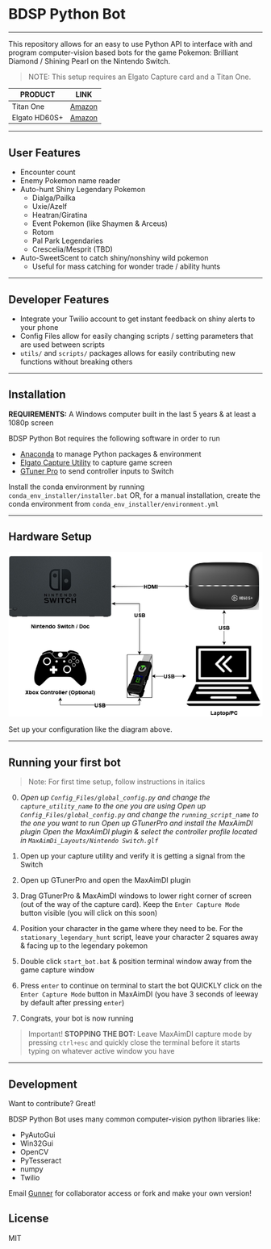 # BDSP Python Bot
___
This repository allows for an easy to use Python API to interface with and program computer-vision based bots for the game Pokemon: Brilliant Diamond / Shining Pearl on the Nintendo Switch.

>NOTE: This setup requires an Elgato Capture card and a Titan One.

| PRODUCT | LINK |
| ------ | ------ |
| Titan One | [Amazon](https://www.amazon.com/dp/B077MLHBM6?psc=1&ref=ppx_yo2_dt_b_product_details) |
| Elgato HD60S+ | [Amazon](https://www.amazon.com/dp/B07XB6VNLJ?psc=1&ref=ppx_yo2_dt_b_product_details) |

___

## User Features

- Encounter count
- Enemy Pokemon name reader
- Auto-hunt Shiny Legendary Pokemon
    - Dialga/Pailka
    - Uxie/Azelf
    - Heatran/Giratina
    - Event Pokemon (like Shaymen & Arceus)
    - Rotom
    - Pal Park Legendaries
    - Crescelia/Mesprit (TBD)
- Auto-SweetScent to catch shiny/nonshiny wild pokemon
    - Useful for mass catching for wonder trade / ability hunts

___

## Developer Features
- Integrate your Twilio account to get instant feedback on shiny alerts to your phone
- Config Files allow for easily changing scripts / setting parameters that are used between scripts
- `utils/` and `scripts/` packages allows for easily contributing new functions without breaking others

___
## Installation
**REQUIREMENTS:** A Windows computer built in the last 5 years & at least a 1080p screen

BDSP Python Bot requires the following software in order to run
- [Anaconda](https://www.anaconda.com/products/individual) to manage Python packages & environment
- [Elgato Capture Utility](https://www.elgato.com/en/downloads) to capture game screen
- [GTuner Pro](https://www.consoletuner.com/downloads/?) to send controller inputs to Switch

Install the conda environment by running `conda_env_installer/installer.bat` 
OR, for a manual installation, create the conda environment from `conda_env_installer/environment.yml`
___
## Hardware Setup
![Hardware Diagram](Readme_Assets/architecture_diagram.png)

Set up your configuration like the diagram above.

___
## Running your first bot
>Note: For first time setup, follow instructions in italics

 0. *Open up `Config_Files/global_config.py` and change the `capture_utility_name` to the one you are using*
 *Open up `Config_Files/global_config.py` and change the `running_script_name` to the one you want to run*
 *Open up GTunerPro and install the MaxAimDI plugin*
 *Open the MaxAimDI plugin & select the controller profile located in `MaxAimDi_Layouts/Nintendo Switch.glf`*
 
 1. Open up your capture utility and verify it is getting a signal from the Switch
 2. Open up GTunerPro and open the MaxAimDI plugin
 3. Drag GTunerPro & MaxAimDI windows to lower right corner of screen (out of the way of the capture card).
 Keep the `Enter Capture Mode` button visible (you will click on this soon)
 4.  Position your character in the game where they need to be.
 For the `stationary_legendary_hunt` script, leave your character 2 squares away & facing up to the legendary pokemon
 5. Double click `start_bot.bat` & position terminal window away from the game capture window
 6. Press `enter` to continue on terminal to start the bot
    QUICKLY click on the `Enter Capture Mode` button in MaxAimDI (you have 3 seconds of leeway by default after pressing `enter`)
7. Congrats, your bot is now running

>Important!
**STOPPING THE BOT:** Leave MaxAimDI capture mode by pressing `ctrl+esc` and quickly close the terminal before it starts typing on whatever active window you have
___
## Development

Want to contribute? Great!

BDSP Python Bot uses many common computer-vision python libraries like:  
- PyAutoGui 
- Win32Gui
- OpenCV 
- PyTesseract
- numpy
- Twilio 

Email [Gunner](https://github.com/GunnerStone) for collaborator access or fork and make your own version!
## License

MIT

